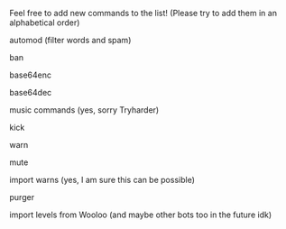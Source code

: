 Feel free to add new commands to the list! (Please try to add them in an alphabetical order)

automod (filter words and spam)

ban

base64enc

base64dec

music commands (yes, sorry Tryharder)

kick

warn

mute

import warns (yes, I am sure this can be possible)

purger

import levels from Wooloo (and maybe other bots too in the future idk)
